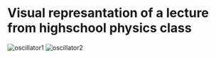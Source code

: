 # Visual represantation of a lecture from highschool physics class
![oscillator1](https://user-images.githubusercontent.com/42772160/177004284-8a771143-d55b-47cf-b9b1-3203c4f18c48.png)
![oscillator2](https://user-images.githubusercontent.com/42772160/177004288-aaabe063-383a-4ffb-8f30-c73fc1f0d769.png)
